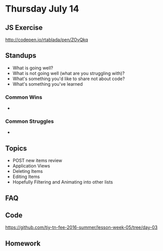 # Thursday July 14

## JS Exercise

http://codepen.io/rtablada/pen/ZOvQkq

## Standups

* What is going well?
* What is not going well (what are you struggling with)?
* What's something you'd like to share not about code?
* What's something you've learned

### Common Wins

*

### Common Struggles

*

## Topics

* POST new items review
* Application Views
* Deleting Items
* Editing Items
* Hopefully Filtering and Animating into other lists

## FAQ

## Code

https://github.com/tiy-tn-fee-2016-summer/lesson-week-05/tree/day-03

## Homework
